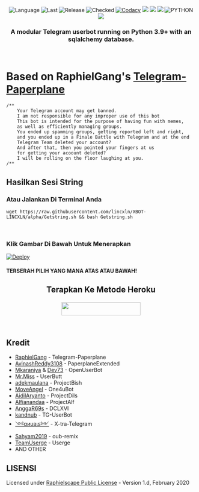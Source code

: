 <p align="center">
    <img alt="Language" src="https://img.shields.io/github/languages/count/lincxln/XBOT-LINCXLN?style=for-the-badge">
    <img alt="Last" src="https://img.shields.io/github/last-commit/lincxln/XBOT-LINCXLN/alpha?style=for-the-badge">
    <img alt="Release" src="https://img.shields.io/github/release-date-pre/lincxln/XBOT-LINCXLN?label=RELEASE&style=for-the-badge">
    <img alt="Checked" src="https://img.shields.io/github/checks-status/lincxln/XBOT-LINCXLN/alpha?style=for-the-badge">
    <a href="https://travis-ci.com/lincxln/XBOT-LINCXLN.svg?branch=alpha" /></a>
    <a href="https://app.codacy.com/gh/lincxln/XBOT-LINCXLN/dashboard"> <img src="https://img.shields.io/codacy/grade/a8f0747a964e4712818a28d2a7f4edd3?color=blue&logo=codacy&style=for-the-badge" alt="Codacy" /></a>
    <a href="https://github.com/lincxln/XBOT-LINCXLN"> <img src="https://img.shields.io/github/repo-size/lincxln/XBOT-LINCXLN?logo=github&style=for-the-badge" /></a>
    <a href="https://github.com/lincxln/XBOT-LINCXLN/network/members"> <img src="https://img.shields.io/github/forks/lincxln/XBOT-LINCXLN?logo=github&style=for-the-badge" /></a>
    <a href="https://pypi.org/project/Telethon/"> <img src="https://img.shields.io/pypi/v/telethon?label=telethon&logo=pypi&logoColor=white&style=for-the-badge" /></a>
    <img alt="PYTHON" src="https://img.shields.io/badge/PYTHON-v3.9.0-blue?style=for-the-badge&logo=appveyor"/>
    <a href="https://hub.docker.com/r/lincxln/xdocker/tags?page=1&ordering=last_updated"> <img src="https://img.shields.io/docker/v/lincxln/xdocker/buster?label=docker%20version&logo=docker&style=for-the-badge" /></a>
   </p>
<h3 align="center">A modular Telegram userbot running on Python 3.9+ with an sqlalchemy database.</h3>
<p align="center">&nbsp;</p>

# Based on RaphielGang's [Telegram-Paperplane](https://github.com/RaphielGang/Telegram-Paperplane)

```
/**
    Your Telegram account may get banned.
    I am not responsible for any improper use of this bot
    This bot is intended for the purpose of having fun with memes,
    as well as efficiently managing groups.
    You ended up spamming groups, getting reported left and right,
    and you ended up in a Finale Battle with Telegram and at the end
    Telegram Team deleted your account?
    And after that, then you pointed your fingers at us
    for getting your acoount deleted?
    I will be rolling on the floor laughing at you.
/**
```

## Hasilkan Sesi String

### Atau Jalankan Di Terminal Anda

```
wget https://raw.githubusercontent.com/lincxln/XBOT-LINCXLN/alpha/Getstring.sh && bash Getstring.sh
```
<br>

### Klik Gambar Di Bawah Untuk Menerapkan
[![Deploy](https://coursework.vschool.io/content/images/size/w1000/2018/10/heroku_logo.jpeg)](https://heroku.com/deploy?template=https://github.com/lincxln/XBOT-LINCXLN)

#### TERSERAH PILIH YANG MANA ATAS ATAU BAWAH!

## <p align="center">Terapkan Ke Metode Heroku</p>


<p align="center"><a href="https://heroku.com/deploy?template=https://github.com/IDONGO/XBOT-LINCXLN/tree/alpha"> <img src="https://img.shields.io/badge/Terapkan%20Ke%20Heroku-blue?style=flat&logo=heroku" width="210" height="34.45" /></a></p>

<br>
</p>

## Kredit
*   [RaphielGang](https://github.com/RaphielGang) - Telegram-Paperplane
*   [AvinashReddy3108](https://github.com/AvinashReddy3108) - PaperplaneExtended
*   [Mkaraniya](https://github.com/mkaraniya) & [Dev73](https://github.com/Devp73) - OpenUserBot
*   [Mr.Miss](https://github.com/keselekpermen69) - UserButt
*   [adekmaulana](https://github.com/adekmaulana) - ProjectBish
*   [MoveAngel](https://github.com/MoveAngel) - One4uBot
*   [AidilAryanto](https://github.com/aidilaryanto) - ProjectDils 
*   [Alfianandaa](https://github.com/alfianandaa/ProjectAlf) - ProjectAlf
*   [AnggaR69s](https://github.com/GengKapak/DCLXVI) - DCLXVI
*   [kandnub](https://github.com/kandnub) - TG-UserBot
*   [༺αиυвιѕ༻](https://github.com/Dark-Princ3) - X-tra-Telegram
*   [Sahyam2019](https://github.com/sahyam2019/oub-remix) - oub-remix
*   [TeamUserge](https://github.com/UsergeTeam/Userge) - Userge
*   AND OTHER

## LISENSI
Licensed under [Raphielscape Public License](https://github.com/X-Newbie/XBot-Remix/blob/x-sql-extended/LICENSE) - Version 1.d, February 2020
